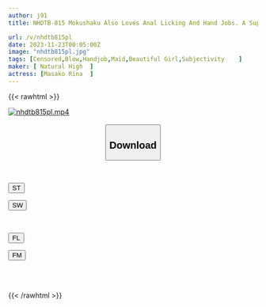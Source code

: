 ```yaml
---
author: j91
title: NHDTB-815 Mokushaku Also Loves Anal Licking And Hand Jobs. A Super Saliva Blow Job From A Service Maid Who Will Lick Your Ass Hole If You Call Her.

url: /v/nhdtb815pl
date: 2023-11-23T00:05:00Z
image: "nhdtb815pl.jpg"
tags: [Censored,Blow,Handjob,Maid,Beautiful Girl,Subjectivity	 ]
maker: [ Natural High  ]
actress: [Masako Rina  ]
---
```



{{< rawhtml >}}

<div class="video" data-videoid="XJZ7WlqAD4tDOjD">
    <a href="javascript:;">
        <img src="/v/nhdtb815pl/nhdtb815pl.jpg" width="WIDTH" height="HEIGHT" alt="nhdtb815pl.mp4" loading="lazy">
    </a>
</div>

<script type="text/javascript" src="https://j91.asia/asset/on-demand-st.js"></script>

<br>
  <link rel="stylesheet" href="https://j91.asia/asset/bs5.css">
  
  <center>
  <button class="btn btn-primary" type="button" data-bs-toggle="collapse" data-bs-target=".multi-collapse" aria-expanded="false" aria-controls="multiCollapseExample1 multiCollapseExample2"><h2>Download</h2></button></center>
</p>
<div class="row">
  <div class="col">
    <div class="collapse multi-collapse" id="multiCollapseExample1">
      <div class="card card-body">
	      	      <br>
<div class="buttons">  
<p><a href="https://streamtape.to/v/XJZ7WlqAD4tDOjD" target="_blank"><button class="btn-hover color-3"><i class="fa fa-download"></i> ST</button></a></p>
<p><a href="https://flaswish.com/mqgricpm775q" target="_blank"><button class="btn-hover color-2"><i class="fa fa-download"></i> SW</button></a></p></div>
    </div>
  </div>
</div>
  <div class="col">
    <div class="collapse multi-collapse" id="multiCollapseExample2">
      <div class="card card-body">
	      <br>
<div class="buttons">
<p><a href="https://filelions.site/f/c4dimgr4du3y" target="_blank"><button class="btn-hover color-9"><i class="fa fa-download"></i> FL</button></a></p>
<p><a href="https://filemoon.sx/d/u4h4xrtrss82" target="_blank"><button class="btn-hover color-8"><i class="fa fa-download"></i> FM</button></a></p></div>
<br><br>
      </div>
    </div>
  </div>
</div>

{{< /rawhtml >}}